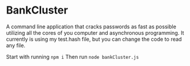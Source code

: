 # BankCluster

A command line application that cracks passwords as fast as possible utilizing all the cores of you computer and asynchronous programming. It currently is using my test.hash file, but you can change the code to read any file.

Start with running
```npm i```
Then run 
```node bankCluster.js```
